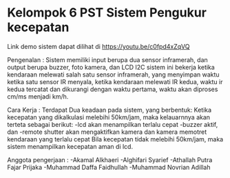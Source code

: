 # Kelompok 6 PST Sistem Pengukur kecepatan

Link demo sistem dapat dilihat di https://youtu.be/c0fpd4xZqVQ

Pengenalan :
Sistem memiliki input berupa dua sensor inframerah, dan output berupa buzzer, foto kamera, dan LCD I2C
sistem ini bekerja ketika kendaraan melewati salah satu sensor inframerah, yang menyimpan waktu ketika satu sensor IR menyala, ketika kendaraan melewati IR kedua, waktu ir kedua tercatat dan dikurangi dengan waktu pertama, waktu akan diproses cm/ms menjadi km/h.


Cara Kerja :
Terdapat Dua keadaan pada sistem, yang berbentuk:
  Ketika kecepatan yang dikalkulasi melebihi 50km/jam, maka kelauarnnya akan terteta sebagai berikut:
  -lcd akan menampilkan terlalu cepat
  -buzzer aktif, dan
  -remote shutter akan mengaktifkan kamera dan kamera memotret kendaraan yang terlalu cepat
  Bila kecepatan tidak melebihi 50km/jam, maka sistem menampilkan kecepatan aman di lcd.

Anggota pengerjaan :
-Akamal Alkhaeri
-Alghifari Syarief
-Athallah Putra Fajar Prijaka
-Muhammad Daffa Faidhullah
-Muhammad Novrian Adillah

